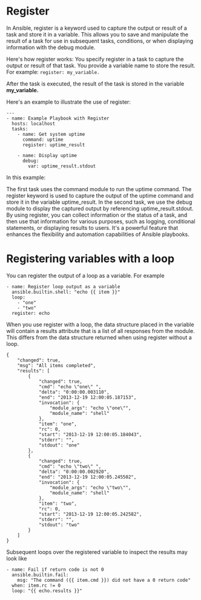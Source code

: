 # Register

In Ansible, register is a keyword used to capture the output or result of a task and store it in a variable. This allows you to save and manipulate the result of a task for use in subsequent tasks, conditions, or when displaying information with the debug module.

Here's how register works:
You specify register in a task to capture the output or result of that task.
You provide a variable name to store the result. For example: `register: my_variable.`

After the task is executed, the result of the task is stored in the variable **my_variable.**

Here's an example to illustrate the use of register:

```
---
- name: Example Playbook with Register
  hosts: localhost
  tasks:
    - name: Get system uptime
      command: uptime
      register: uptime_result

    - name: Display uptime
      debug:
        var: uptime_result.stdout
```

In this example:

The first task uses the command module to run the uptime command.
The register keyword is used to capture the output of the uptime command and store it in the variable uptime_result.
In the second task, we use the debug module to display the captured output by referencing uptime_result.stdout.
By using register, you can collect information or the status of a task, and then use that information for various purposes, such as logging, conditional statements, or displaying results to users. It's a powerful feature that enhances the flexibility and automation capabilities of Ansible playbooks.

# Registering variables with a loop

You can register the output of a loop as a variable. For example

```
- name: Register loop output as a variable
  ansible.builtin.shell: "echo {{ item }}"
  loop:
    - "one"
    - "two"
  register: echo
```

When you use register with a loop, the data structure placed in the variable will contain a results attribute that is a list of all responses from the module. This differs from the data structure returned when using register without a loop.

```
{
    "changed": true,
    "msg": "All items completed",
    "results": [
        {
            "changed": true,
            "cmd": "echo \"one\" ",
            "delta": "0:00:00.003110",
            "end": "2013-12-19 12:00:05.187153",
            "invocation": {
                "module_args": "echo \"one\"",
                "module_name": "shell"
            },
            "item": "one",
            "rc": 0,
            "start": "2013-12-19 12:00:05.184043",
            "stderr": "",
            "stdout": "one"
        },
        {
            "changed": true,
            "cmd": "echo \"two\" ",
            "delta": "0:00:00.002920",
            "end": "2013-12-19 12:00:05.245502",
            "invocation": {
                "module_args": "echo \"two\"",
                "module_name": "shell"
            },
            "item": "two",
            "rc": 0,
            "start": "2013-12-19 12:00:05.242582",
            "stderr": "",
            "stdout": "two"
        }
    ]
}

```

Subsequent loops over the registered variable to inspect the results may look like

```
- name: Fail if return code is not 0
  ansible.builtin.fail:
    msg: "The command ({{ item.cmd }}) did not have a 0 return code"
  when: item.rc != 0
  loop: "{{ echo.results }}"
```
